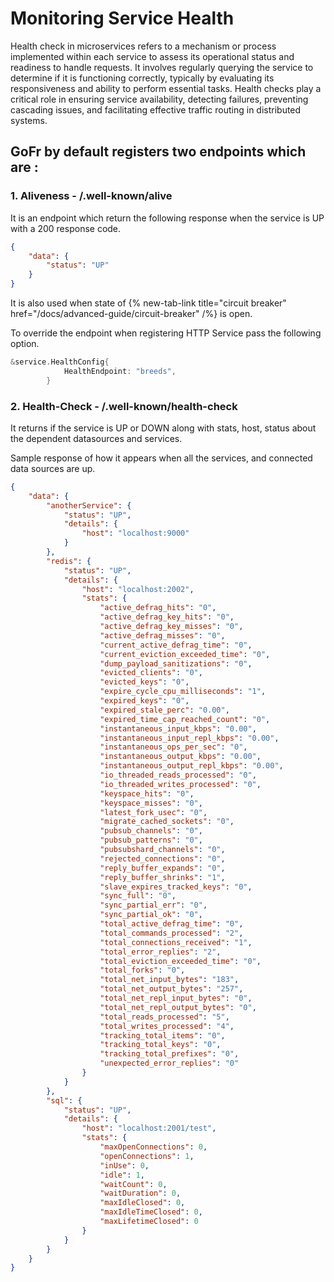 # Monitoring Service Health
Health check in microservices refers to a mechanism or process implemented within each service to assess its operational status and readiness to handle requests. It involves regularly querying the service to determine if it is functioning correctly, typically by evaluating its responsiveness and ability to perform essential tasks. Health checks play a critical role in ensuring service availability, detecting failures, preventing cascading issues, and facilitating effective traffic routing in distributed systems.

## GoFr by default registers two endpoints which are :

### 1. Aliveness - /.well-known/alive

It is an endpoint which return the following response when the service is UP with a 200 response code.
```json
{
    "data": {
        "status": "UP"
    }
}
```

It is also used when state of {% new-tab-link title="circuit breaker" href="/docs/advanced-guide/circuit-breaker" /%} is open.

To override the endpoint when registering HTTP Service pass the following option.

```go
&service.HealthConfig{
			HealthEndpoint: "breeds",
		}
```

### 2. Health-Check - /.well-known/health-check

It returns if the service is UP or DOWN along with stats, host, status about the dependent datasources and services.

Sample response of how it appears when all the services, and connected data sources are up.

```json
{
    "data": {
        "anotherService": {
            "status": "UP",
            "details": {
                "host": "localhost:9000"
            }
        },
        "redis": {
            "status": "UP",
            "details": {
                "host": "localhost:2002",
                "stats": {
                    "active_defrag_hits": "0",
                    "active_defrag_key_hits": "0",
                    "active_defrag_key_misses": "0",
                    "active_defrag_misses": "0",
                    "current_active_defrag_time": "0",
                    "current_eviction_exceeded_time": "0",
                    "dump_payload_sanitizations": "0",
                    "evicted_clients": "0",
                    "evicted_keys": "0",
                    "expire_cycle_cpu_milliseconds": "1",
                    "expired_keys": "0",
                    "expired_stale_perc": "0.00",
                    "expired_time_cap_reached_count": "0",
                    "instantaneous_input_kbps": "0.00",
                    "instantaneous_input_repl_kbps": "0.00",
                    "instantaneous_ops_per_sec": "0",
                    "instantaneous_output_kbps": "0.00",
                    "instantaneous_output_repl_kbps": "0.00",
                    "io_threaded_reads_processed": "0",
                    "io_threaded_writes_processed": "0",
                    "keyspace_hits": "0",
                    "keyspace_misses": "0",
                    "latest_fork_usec": "0",
                    "migrate_cached_sockets": "0",
                    "pubsub_channels": "0",
                    "pubsub_patterns": "0",
                    "pubsubshard_channels": "0",
                    "rejected_connections": "0",
                    "reply_buffer_expands": "0",
                    "reply_buffer_shrinks": "1",
                    "slave_expires_tracked_keys": "0",
                    "sync_full": "0",
                    "sync_partial_err": "0",
                    "sync_partial_ok": "0",
                    "total_active_defrag_time": "0",
                    "total_commands_processed": "2",
                    "total_connections_received": "1",
                    "total_error_replies": "2",
                    "total_eviction_exceeded_time": "0",
                    "total_forks": "0",
                    "total_net_input_bytes": "183",
                    "total_net_output_bytes": "257",
                    "total_net_repl_input_bytes": "0",
                    "total_net_repl_output_bytes": "0",
                    "total_reads_processed": "5",
                    "total_writes_processed": "4",
                    "tracking_total_items": "0",
                    "tracking_total_keys": "0",
                    "tracking_total_prefixes": "0",
                    "unexpected_error_replies": "0"
                }
            }
        },
        "sql": {
            "status": "UP",
            "details": {
                "host": "localhost:2001/test",
                "stats": {
                    "maxOpenConnections": 0,
                    "openConnections": 1,
                    "inUse": 0,
                    "idle": 1,
                    "waitCount": 0,
                    "waitDuration": 0,
                    "maxIdleClosed": 0,
                    "maxIdleTimeClosed": 0,
                    "maxLifetimeClosed": 0
                }
            }
        }
    }
}
```
